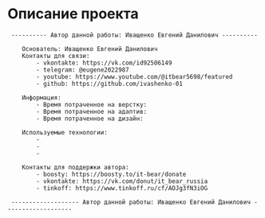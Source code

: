 # Описание проекта
     ---------- Автор данной работы: Иващенко Евгений Данилович ----------
     
        Основатель: Иващенко Евгений Данилович
        Контакты для связи:
            - vkontakte: https://vk.com/id92506149
            - telegram: @eugene2022987
            - youtube: https://www.youtube.com/@itbear5698/featured
            - github: https://github.com/ivashenko-01

        Информация:
            - Время потраченное на верстку:
            - Время потраченное на адаптив:
            - Время потраченное на дизайн: 
        
        Используемые технологии:
            - 
            - 
            - 

        Контакты для поддержки автора:
            - boosty: https://boosty.to/it-bear/donate
            - vkontakte: https://vk.com/donut/it_bear_russia
            - tinkoff: https://www.tinkoff.ru/cf/AOJg3fN3iOG

     ------------------- Автор данной работы: Иващенко Евгений Данилович -------------------  


 



